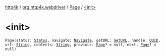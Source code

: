 [http4k](../../index.md) / [org.http4k.webdriver](../index.md) / [Page](index.md) / [&lt;init&gt;](./-init-.md)

# &lt;init&gt;

`Page(status: `[`Status`](../../org.http4k.core/-status/index.md)`, navigate: `[`Navigate`](../-navigate.md)`, getURL: `[`GetURL`](../-get-u-r-l.md)`, handle: `[`UUID`](http://docs.oracle.com/javase/6/docs/api/java/util/UUID.html)`, url: `[`String`](https://kotlinlang.org/api/latest/jvm/stdlib/kotlin/-string/index.html)`, contents: `[`String`](https://kotlinlang.org/api/latest/jvm/stdlib/kotlin/-string/index.html)`, previous: `[`Page`](index.md)`? = null, next: `[`Page`](index.md)`? = null)`